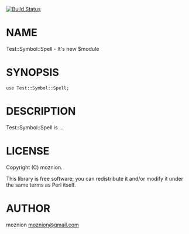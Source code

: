 [![Build Status](https://travis-ci.org/moznion/Test-Symbol-Spell.png?branch=master)](https://travis-ci.org/moznion/Test-Symbol-Spell)
# NAME

Test::Symbol::Spell - It's new $module

# SYNOPSIS

    use Test::Symbol::Spell;

# DESCRIPTION

Test::Symbol::Spell is ...

# LICENSE

Copyright (C) moznion.

This library is free software; you can redistribute it and/or modify
it under the same terms as Perl itself.

# AUTHOR

moznion <moznion@gmail.com>
